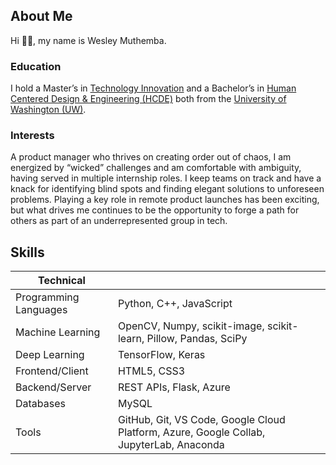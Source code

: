 <!--
**LuffyWesley/LuffyWesley** is a ✨ _special_ ✨ repository because its `README.md` (this file) appears on your GitHub profile.

Here are some ideas to get you started:

- 🔭 I’m currently working on ...
- 🌱 I’m currently learning ...
- 👯 I’m looking to collaborate on ...
- 🤔 I’m looking for help with ...
- 💬 Ask me about ...
- 📫 How to reach me: ...
- 😄 Pronouns: ...
- ⚡ Fun fact: ...
-->
## About Me
Hi 👋🏿, my name is Wesley Muthemba.
### Education
I hold a Master’s in [Technology Innovation](https://gixnetwork.org/) and a Bachelor’s in [Human Centered Design & Engineering (HCDE)](https://www.hcde.washington.edu/) both from the [University of Washington (UW)](https://www.washington.edu/).

### Interests
A product manager who thrives on creating order out of chaos, I am energized by “wicked” challenges and am comfortable with ambiguity, having served in multiple internship roles. I keep teams on track and have a knack for identifying blind spots and finding elegant solutions to unforeseen problems. Playing a key role in remote product launches has been exciting, but what drives me continues to be the opportunity to forge a path for others as part of an underrepresented group in tech.
## Skills
| Technical |   |
|-----------|---|
| Programming Languages | Python, C++, JavaScript |
| Machine Learning | OpenCV, Numpy, scikit-image, scikit-learn, Pillow, Pandas, SciPy |
| Deep Learning | TensorFlow, Keras |
| Frontend/Client  | HTML5, CSS3 |
| Backend/Server | REST APIs, Flask, Azure |
| Databases | MySQL |
| Tools | GitHub, Git, VS Code, Google Cloud Platform, Azure, Google Collab, JupyterLab, Anaconda |

